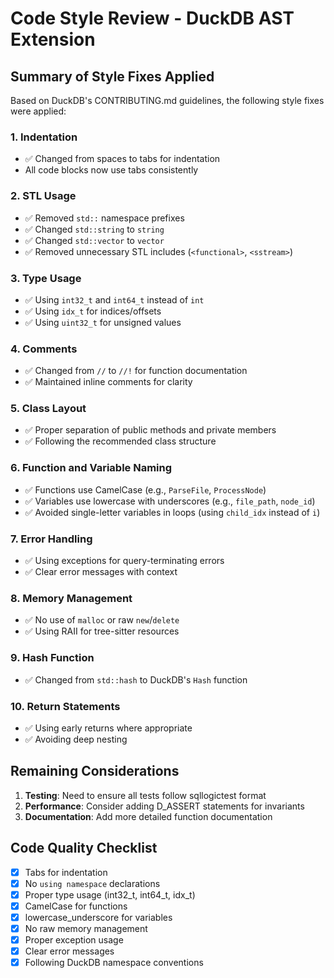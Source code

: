 # Code Style Review - DuckDB AST Extension

## Summary of Style Fixes Applied

Based on DuckDB's CONTRIBUTING.md guidelines, the following style fixes were applied:

### 1. **Indentation**
- ✅ Changed from spaces to tabs for indentation
- All code blocks now use tabs consistently

### 2. **STL Usage**
- ✅ Removed `std::` namespace prefixes
- ✅ Changed `std::string` to `string`
- ✅ Changed `std::vector` to `vector`
- ✅ Removed unnecessary STL includes (`<functional>`, `<sstream>`)

### 3. **Type Usage**
- ✅ Using `int32_t` and `int64_t` instead of `int`
- ✅ Using `idx_t` for indices/offsets
- ✅ Using `uint32_t` for unsigned values

### 4. **Comments**
- ✅ Changed from `//` to `//!` for function documentation
- ✅ Maintained inline comments for clarity

### 5. **Class Layout**
- ✅ Proper separation of public methods and private members
- ✅ Following the recommended class structure

### 6. **Function and Variable Naming**
- ✅ Functions use CamelCase (e.g., `ParseFile`, `ProcessNode`)
- ✅ Variables use lowercase with underscores (e.g., `file_path`, `node_id`)
- ✅ Avoided single-letter variables in loops (using `child_idx` instead of `i`)

### 7. **Error Handling**
- ✅ Using exceptions for query-terminating errors
- ✅ Clear error messages with context

### 8. **Memory Management**
- ✅ No use of `malloc` or raw `new`/`delete`
- ✅ Using RAII for tree-sitter resources

### 9. **Hash Function**
- ✅ Changed from `std::hash` to DuckDB's `Hash` function

### 10. **Return Statements**
- ✅ Using early returns where appropriate
- ✅ Avoiding deep nesting

## Remaining Considerations

1. **Testing**: Need to ensure all tests follow sqllogictest format
2. **Performance**: Consider adding D_ASSERT statements for invariants
3. **Documentation**: Add more detailed function documentation

## Code Quality Checklist

- [x] Tabs for indentation
- [x] No `using namespace` declarations
- [x] Proper type usage (int32_t, int64_t, idx_t)
- [x] CamelCase for functions
- [x] lowercase_underscore for variables
- [x] No raw memory management
- [x] Proper exception usage
- [x] Clear error messages
- [x] Following DuckDB namespace conventions